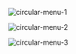 ![circular-menu-1](https://user-images.githubusercontent.com/84273694/191261876-44297351-ea7b-4e01-842a-b5bfcec2cc0d.PNG)

![circular-menu-2](https://user-images.githubusercontent.com/84273694/191261884-6cd27c9d-baea-4c53-9297-e7b2804b18c8.PNG)

![circular-menu-3](https://user-images.githubusercontent.com/84273694/191261887-6153b9cf-e8d6-451d-a889-8a33baf302bc.PNG)
